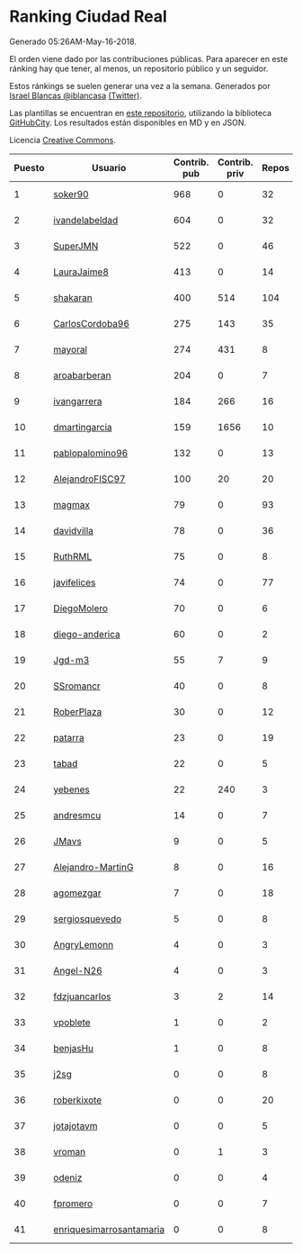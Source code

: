 # Ranking Ciudad Real

Generado 05:26AM-May-16-2018.

El orden viene dado por las contribuciones públicas. Para aparecer en este ránking hay que tener, al menos, un repositorio público y un seguidor.

Estos ránkings se suelen generar una vez a la semana. Generados por [Israel Blancas @iblancasa](https://github.com/iblancasa/) [(Twitter)](https://twitter.com/iblancasa).

Las plantillas se encuentran en [este repositorio](https://github.com/iblancasa/GH-Spanish-Ranking), utilizando la biblioteca [GitHubCity](https://github.com/iblancasa/GitHubCity). Los resultados están disponibles en MD y en JSON.

Licencia [Creative Commons](https://creativecommons.org/licenses/by/4.0/).

| Puesto   |  Usuario  | Contrib. pub | Contrib. priv |Repos| Followers | Desde |  Avatar  |
|----------|-----------|--------------|---------------|-----|-----------|-------|----------|
|1|[soker90](https://github.com/soker90)|968|0|32|5|2014-08-03|![soker90](https://avatars0.githubusercontent.com/u/8345188)|
|2|[ivandelabeldad](https://github.com/ivandelabeldad)|604|0|32|13|2014-12-27|![ivandelabeldad](https://avatars3.githubusercontent.com/u/10326536)|
|3|[SuperJMN](https://github.com/SuperJMN)|522|0|46|36|2012-12-23|![SuperJMN](https://avatars0.githubusercontent.com/u/3109851)|
|4|[LauraJaime8](https://github.com/LauraJaime8)|413|0|14|5|2016-09-27|![LauraJaime8](https://avatars3.githubusercontent.com/u/22475540)|
|5|[shakaran](https://github.com/shakaran)|400|514|104|26|2008-06-19|![shakaran](https://avatars0.githubusercontent.com/u/14254)|
|6|[CarlosCordoba96](https://github.com/CarlosCordoba96)|275|143|35|21|2016-09-28|![CarlosCordoba96](https://avatars3.githubusercontent.com/u/22503199)|
|7|[mayoral](https://github.com/mayoral)|274|431|8|32|2008-04-06|![mayoral](https://avatars0.githubusercontent.com/u/5371)|
|8|[aroabarberan](https://github.com/aroabarberan)|204|0|7|2|2016-07-02|![aroabarberan](https://avatars0.githubusercontent.com/u/20259992)|
|9|[ivangarrera](https://github.com/ivangarrera)|184|266|16|2|2015-12-11|![ivangarrera](https://avatars0.githubusercontent.com/u/16254826)|
|10|[dmartingarcia](https://github.com/dmartingarcia)|159|1656|10|9|2015-03-16|![dmartingarcia](https://avatars1.githubusercontent.com/u/11503528)|
|11|[pablopalomino96](https://github.com/pablopalomino96)|132|0|13|4|2016-10-06|![pablopalomino96](https://avatars0.githubusercontent.com/u/22655548)|
|12|[AlejandroFISC97](https://github.com/AlejandroFISC97)|100|20|20|8|2017-02-19|![AlejandroFISC97](https://avatars2.githubusercontent.com/u/25884198)|
|13|[magmax](https://github.com/magmax)|79|0|93|41|2011-01-26|![magmax](https://avatars3.githubusercontent.com/u/584026)|
|14|[davidvilla](https://github.com/davidvilla)|78|0|36|16|2011-06-08|![davidvilla](https://avatars2.githubusercontent.com/u/838459)|
|15|[RuthRML](https://github.com/RuthRML)|75|0|8|7|2016-09-28|![RuthRML](https://avatars0.githubusercontent.com/u/22493098)|
|16|[javifelices](https://github.com/javifelices)|74|0|77|15|2013-02-24|![javifelices](https://avatars3.githubusercontent.com/u/3685015)|
|17|[DiegoMolero](https://github.com/DiegoMolero)|70|0|6|8|2015-09-28|![DiegoMolero](https://avatars2.githubusercontent.com/u/14870400)|
|18|[diego-anderica](https://github.com/diego-anderica)|60|0|2|4|2016-09-20|![diego-anderica](https://avatars3.githubusercontent.com/u/22325064)|
|19|[Jgd-m3](https://github.com/Jgd-m3)|55|7|9|2|2017-03-21|![Jgd-m3](https://avatars3.githubusercontent.com/u/26570829)|
|20|[SSromancr](https://github.com/SSromancr)|40|0|8|3|2017-02-27|![SSromancr](https://avatars1.githubusercontent.com/u/26056669)|
|21|[RoberPlaza](https://github.com/RoberPlaza)|30|0|12|5|2018-02-19|![RoberPlaza](https://avatars2.githubusercontent.com/u/36627781)|
|22|[patarra](https://github.com/patarra)|23|0|19|4|2012-09-04|![patarra](https://avatars1.githubusercontent.com/u/2276101)|
|23|[tabad](https://github.com/tabad)|22|0|5|4|2012-08-20|![tabad](https://avatars2.githubusercontent.com/u/2183103)|
|24|[yebenes](https://github.com/yebenes)|22|240|3|18|2011-10-08|![yebenes](https://avatars1.githubusercontent.com/u/1112888)|
|25|[andresmcu](https://github.com/andresmcu)|14|0|7|2|2014-04-01|![andresmcu](https://avatars2.githubusercontent.com/u/7127924)|
|26|[JMavs](https://github.com/JMavs)|9|0|5|6|2015-09-11|![JMavs](https://avatars1.githubusercontent.com/u/14231017)|
|27|[Alejandro-MartinG](https://github.com/Alejandro-MartinG)|8|0|16|6|2015-09-05|![Alejandro-MartinG](https://avatars2.githubusercontent.com/u/14140693)|
|28|[agomezgar](https://github.com/agomezgar)|7|0|18|17|2015-02-18|![agomezgar](https://avatars0.githubusercontent.com/u/11057399)|
|29|[sergiosquevedo](https://github.com/sergiosquevedo)|5|0|8|15|2012-04-28|![sergiosquevedo](https://avatars3.githubusercontent.com/u/1688176)|
|30|[AngryLemonn](https://github.com/AngryLemonn)|4|0|3|9|2014-02-19|![AngryLemonn](https://avatars2.githubusercontent.com/u/6731364)|
|31|[Angel-N26](https://github.com/Angel-N26)|4|0|3|2|2017-09-27|![Angel-N26](https://avatars2.githubusercontent.com/u/32328176)|
|32|[fdzjuancarlos](https://github.com/fdzjuancarlos)|3|2|14|2|2013-09-27|![fdzjuancarlos](https://avatars3.githubusercontent.com/u/5560118)|
|33|[vpoblete](https://github.com/vpoblete)|1|0|2|2|2012-08-23|![vpoblete](https://avatars1.githubusercontent.com/u/2203544)|
|34|[benjasHu](https://github.com/benjasHu)|1|0|8|3|2014-09-28|![benjasHu](https://avatars2.githubusercontent.com/u/8950146)|
|35|[j2sg](https://github.com/j2sg)|0|0|8|2|2011-03-18|![j2sg](https://avatars3.githubusercontent.com/u/677220)|
|36|[roberkixote](https://github.com/roberkixote)|0|0|20|4|2011-02-10|![roberkixote](https://avatars3.githubusercontent.com/u/610447)|
|37|[jotajotavm](https://github.com/jotajotavm)|0|0|5|57|2013-12-10|![jotajotavm](https://avatars3.githubusercontent.com/u/6154935)|
|38|[vroman](https://github.com/vroman)|0|1|3|8|2009-01-09|![vroman](https://avatars3.githubusercontent.com/u/45230)|
|39|[odeniz](https://github.com/odeniz)|0|0|4|2|2013-02-19|![odeniz](https://avatars2.githubusercontent.com/u/3634016)|
|40|[fpromero](https://github.com/fpromero)|0|0|7|2|2014-11-06|![fpromero](https://avatars3.githubusercontent.com/u/9592895)|
|41|[enriquesimarrosantamaria](https://github.com/enriquesimarrosantamaria)|0|0|8|6|2015-10-19|![enriquesimarrosantamaria](https://avatars0.githubusercontent.com/u/15198291)|
